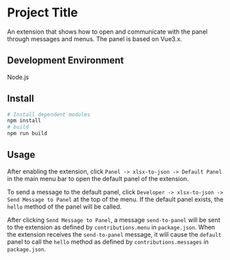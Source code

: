 # Project Title

An extension that shows how to open and communicate with the panel through messages and menus.
The panel is based on Vue3.x.

## Development Environment

Node.js

## Install

```bash
# Install dependent modules
npm install
# build
npm run build
```

## Usage

After enabling the extension, click `Panel -> xlsx-to-json -> Default Panel` in the main menu bar to open the default panel of the extension.

To send a message to the default panel, click `Developer -> xlsx-to-json -> Send Message to Panel` at the top of the menu. If the default panel exists, the `hello` method of the panel will be called.

After clicking `Send Message to Panel`, a message `send-to-panel` will be sent to the extension as defined by `contributions.menu` in `package.json`. When the extension receives the `send-to-panel` message, it will cause the `default` panel to call the `hello` method as defined by `contributions.messages` in `package.json`.
